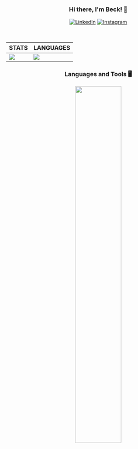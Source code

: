 <div align="center">

### Hi there, I'm Beck! 👋

[![LinkedIn](https://skillicons.dev/icons?i=linkedin)](https://www.linkedin.com/in/luísbeck)
[![Instagram](https://skillicons.dev/icons?i=instagram)](https://www.instagram.com/beck_luis_/)
</div><br>


<div style="border: none;">

| STATS | LANGUAGES |
| ------------ | ------------- |
| <img src="https://github-readme-stats.vercel.app/api?username=LuisHBeck&show_icons=true&theme=dark&hide_border=true&locale=en" /> | <img src="https://github-readme-stats.vercel.app/api/top-langs/?username=LuisHBeck&layout=compact&theme=dark&hide_border=true&locale=en" /> |
</div>



<div align="center">

### Languages and Tools 🖥️
<div align="center">
	<p>
  		<a>
    			<img src="https://skillicons.dev/icons?i=py,django,js,react,java,github,&perline=6" width="50%" height="50%"/>
  		</a>
	</p>
</div>
</div>



<!-- <div align="center">
    
![Snake animation](https://github.com/luishbeck/luishbeck/blob/output/github-contribution-grid-snake.svg)
    
</div> -->
